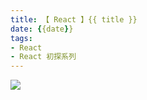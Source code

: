 ```yaml
---
title: 【 React 】{{ title }}
date: {{date}}
tags:
- React
- React 初探系列
---
```

![](/img/react/react.png)


<!-- more -->